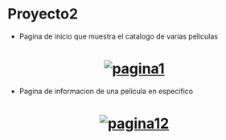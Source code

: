 # Proyecto2 

- Pagina de inicio que muestra el catalogo de varias peliculas

<h1 align='center'><a href="https://ibb.co/LzYJmkdx"><img src="https://i.ibb.co/vxVQpw43/pagina1.png" alt="pagina1" border="0"></a></h1>

- Pagina de informacion de una pelicula en especifico

<h1 align='center'><a href="https://ibb.co/gMS9KHhZ"><img src="https://i.ibb.co/xS1LTPdq/pagina12.png" alt="pagina12" border="0"></a></h1>
